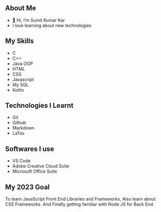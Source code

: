 ## About Me
- 👋 Hi, I’m Sumit Kumar Kar
- I love learning about new technologies

## My Skills
- C 
- C++
- Java OOP
- HTML
- CSS
- Javascript
- My SQL
- Kotlin

## Technologies I Learnt

- Git
- Github
- Markdown
- LaTex

## Softwares I use

- VS Code
- Adobe Creative Cloud Suite
- Microsoft Office Suite

## My 2023 Goal 
To learn JavaScript Front End Libraries and Frameworks, Also learn about CSS Frameworks. And Finally getting familiar with Node JS for Back End. 

<!---
SumitKar01/SumitKar01 is a ✨ special ✨ repository because its `README.md` (this file) appears on your GitHub profile.
You can click the Preview link to take a look at your changes.
--->
